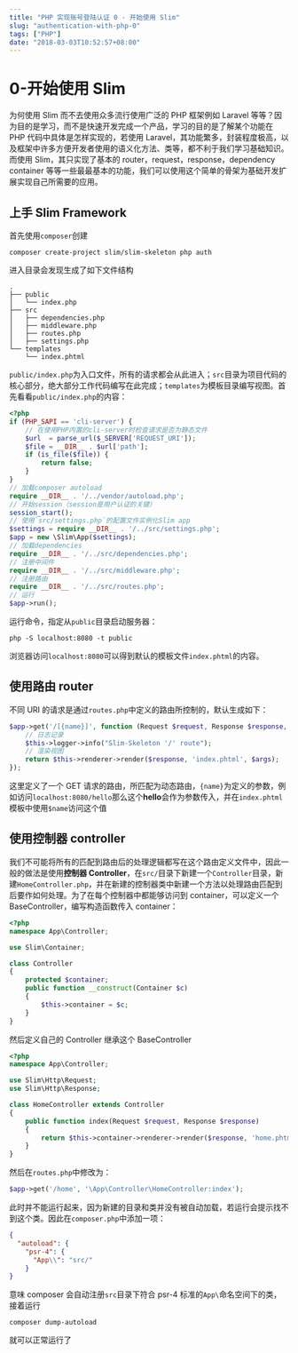 ```yaml
---
title: "PHP 实现账号登陆认证 0 - 开始使用 Slim"
slug: "authentication-with-php-0"
tags: ["PHP"]
date: "2018-03-03T10:52:57+08:00"
---
```


# 0-开始使用 Slim

为何使用 Slim 而不去使用众多流行使用广泛的 PHP 框架例如 Laravel 等等？因为目的是学习，而不是快速开发完成一个产品，学习的目的是了解某个功能在 PHP 代码中具体是怎样实现的，若使用 Laravel，其功能繁多，封装程度极高，以及框架中许多方便开发者使用的语义化方法、类等，都不利于我们学习基础知识。而使用 Slim，其只实现了基本的 router，request，response，dependency container 等等一些最最基本的功能，我们可以使用这个简单的骨架为基础开发扩展实现自己所需要的应用。

## 上手 Slim Framework

首先使用`composer`创建

```
composer create-project slim/slim-skeleton php auth
```

进入目录会发现生成了如下文件结构

```
.
├── public
│   └── index.php
├── src
│   ├── dependencies.php
│   ├── middleware.php
│   ├── routes.php
│   ├── settings.php
└── templates
    └── index.phtml
```

`public/index.php`为入口文件，所有的请求都会从此进入；`src`目录为项目代码的核心部分，绝大部分工作代码编写在此完成；`templates`为模板目录编写视图。首先看看`public/index.php`的内容：

```php
<?php
if (PHP_SAPI == 'cli-server') {
    // 在使用PHP内置的cli-server时检查请求是否为静态文件
    $url  = parse_url($_SERVER['REQUEST_URI']);
    $file = __DIR__ . $url['path'];
    if (is_file($file)) {
        return false;
    }
}
// 加载composer autoload
require __DIR__ . '/../vendor/autoload.php';
// 开始session（session是用户认证的关键）
session_start();
// 使用`src/settings.php`的配置文件实例化Slim app
$settings = require __DIR__ . '/../src/settings.php';
$app = new \Slim\App($settings);
// 加载dependencies
require __DIR__ . '/../src/dependencies.php';
// 注册中间件
require __DIR__ . '/../src/middleware.php';
// 注册路由
require __DIR__ . '/../src/routes.php';
// 运行
$app->run();
```

运行命令，指定从`public`目录启动服务器：

```
php -S localhost:8080 -t public
```

浏览器访问`localhost:8080`可以得到默认的模板文件`index.phtml`的内容。

## 使用路由 router

不同 URI 的请求是通过`routes.php`中定义的路由所控制的，默认生成如下：

```php
$app->get('/[{name}]', function (Request $request, Response $response, array $args) {
    // 日志记录
    $this->logger->info("Slim-Skeleton '/' route");
    // 渲染视图
    return $this->renderer->render($response, 'index.phtml', $args);
});
```

这里定义了一个 GET 请求的路由，所匹配为动态路由，`{name}`为定义的参数，例如访问`localhost:8080/hello`那么这个**hello**会作为参数传入，并在`index.phtml`模板中使用`$name`访问这个值

## 使用控制器 controller

我们不可能将所有的匹配到路由后的处理逻辑都写在这个路由定义文件中，因此一般的做法是使用**控制器 Controller**，在`src/`目录下新建一个`Controller`目录，新建`HomeController.php`，并在新建的控制器类中新建一个方法以处理路由匹配到后要作如何处理。为了在每个控制器中都能够访问到 container，可以定义一个 BaseController，编写构造函数传入 container：

```php
<?php
namespace App\Controller;

use Slim\Container;

class Controller
{
    protected $container;
    public function __construct(Container $c)
    {
        $this->container = $c;
    }
}
```

然后定义自己的 Controller 继承这个 BaseController

```php
<?php
namespace App\Controller;

use Slim\Http\Request;
use Slim\Http\Response;

class HomeController extends Controller
{
    public function index(Request $request, Response $response)
    {
        return $this->container->renderer->render($response, 'home.phtml', $args);
    }
}
```

然后在`routes.php`中修改为：

```php
$app->get('/home', '\App\Controller\HomeController:index');
```

此时并不能运行起来，因为新建的目录和类并没有被自动加载，若运行会提示找不到这个类。因此在`composer.php`中添加一项：

```json
{
  "autoload": {
    "psr-4": {
      "App\\": "src/"
    }
}
```

意味 composer 会自动注册`src`目录下符合 psr-4 标准的`App\`命名空间下的类，接着运行

```
composer dump-autoload
```

就可以正常运行了

